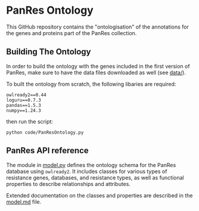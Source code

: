 # PanRes Ontology
This GitHub repository contains the "ontologisation" of the annotations for the genes and proteins part of the PanRes collection. 

## Building The Ontology
In order to build the ontology with the genes included in the first version of PanRes, make sure to have the data files downloaded as well (see [data/](/data)).

To built the ontology from scratch, the following libaries are required:
```
owlready2==0.44
loguru==0.7.3
pandas==1.5.3
numpy==1.24.3
```

then run the script:
```
python code/PanResOntology.py
```

## PanRes API reference
The module in [model.py](/code/model.py) defines the ontology schema for the PanRes database using `owlready2`. It includes classes for various types of resistance genes, databases, and resistance types, as well as functional properties to describe relationships and attributes.

Extended documentation on the classes and properties are described in the [model.md](model.md) file.